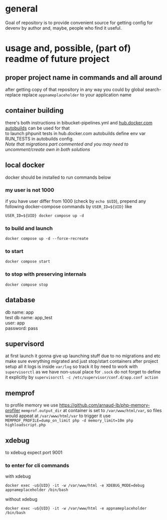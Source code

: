 # general
Goal of repository is to provide convenient source for getting config for devenv by author and, maybe, people who find it useful.

# usage and, possible, (part of) readme of future project

## proper project name in commands and all around
after getting copy of that repository in any way you could by global search-replace replace `appnameplaceholder` to your application name

## container building
there's both instructions in bibucket-pipelines.yml and [hub.docker.com autobuilds](https://docs.docker.com/docker-hub/builds/) can be used for that<br>
to launch phpunit tests in hub.docker.com autobuilds define env var RUN_TESTS in autobuilds config.<br>
_Note that migrations part commented and you may need to uncomment/create own in both solutions_

## local docker
docker should be installed to run commands below

### my user is not 1000
if you have user differ from 1000 (check by `echo $UID`), prepend any following docker-compose commands by `USER_ID=${UID}`
like
```
USER_ID=${UID} docker compose up -d
```

### to build and launch
```
docker compose up -d --force-recreate
```

### to start
```
docker compose start
```
### to stop with preserving internals
```
docker compose stop
```

## database
db name: app<br>
test db name: app_test<br>
user: app<br>
password: pass<br>

## supervisord
at first launch it gonna give up launching stuff due to no migrations and etc
make sure everything migrated and just stop/start containers after project setup
all it logs is inside `var/log` so track it by need
to work with `supervisorctl` as we have non-usual place for `.sock` do not forget to define it explicitly by `supervisorctl -c /etc/supervisor/conf.d/app.conf action`

## memprof
to profile memory we use https://github.com/arnaud-lb/php-memory-profiler
`memprof.output_dir` at container is set to `/var/www/html/var`, so files would appeat at `/var/www/html/var`
to trigger it use `MEMPROF_PROFILE=dump_on_limit php -d memory_limit=10m php highloadscript.php`

## xdebug
to xdebug expect port 9001

### to enter for cli commands
with xdebug
```
docker exec -u${UID} -it -w /var/www/html -e XDEBUG_MODE=debug appnameplaceholder /bin/bash
```

without xdebug
```
docker exec -u${UID} -it -w /var/www/html -e appnameplaceholder /bin/bash
```
